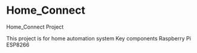 # Home_Connect
Home_Connect Project

This project is for home automation system
Key components
Raspberry Pi
ESP8266

